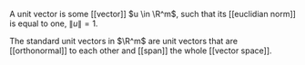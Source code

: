 A unit vector is some [[vector]] $u \in \R^m$, such that its [[euclidian norm]] is equal to one, $\|u\| = 1$.

The standard unit vectors in $\R^m$ are unit vectors that are [[orthonormal]] to each other and [[span]] the whole [[vector space]].